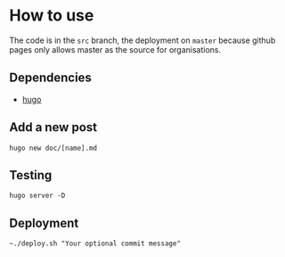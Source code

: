 # How to use

The code is in the `src` branch, the deployment on `master` because github pages only allows master as
the source for organisations.

## Dependencies

* [hugo](https://gohugo.io/)

## Add a new post

`hugo new doc/[name].md`

## Testing

`hugo server -D`

## Deployment

`~./deploy.sh "Your optional commit message"`
